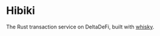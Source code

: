 # Hibiki

The Rust transaction service on DeltaDeFi, built with [whisky](https://github.com/sidan_lab/whisky).
